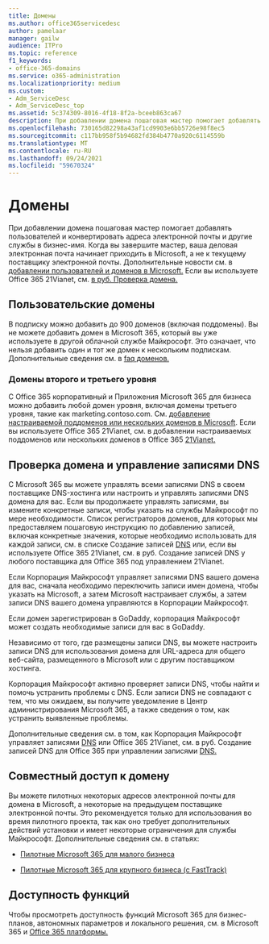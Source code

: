 ```yaml
---
title: Домены
ms.author: office365servicedesc
author: pamelaar
manager: gailw
audience: ITPro
ms.topic: reference
f1_keywords:
- office-365-domains
ms.service: o365-administration
ms.localizationpriority: medium
ms.custom:
- Adm_ServiceDesc
- Adm_ServiceDesc_top
ms.assetid: 5c374309-8016-4f18-8f2a-bceeb863ca67
description: При добавлении домена пошаговая мастер помогает добавлять пользователей и конвертировать адреса электронной почты и другие службы в бизнес-имя. Когда вы завершите мастер, ваша деловая электронная почта начинает приходить в Microsoft, а не к текущему поставщику электронной почты. Дополнительные новости см. в добавлении пользователей и доменов в Microsoft. Если вы используете Office 365 21Vianet, см. в руб. Проверка домена.
ms.openlocfilehash: 730165d82298a43af1cd9903e6bb5726e98f8ec5
ms.sourcegitcommit: c117bb958f5b94682fd384b4770a920c6114559b
ms.translationtype: MT
ms.contentlocale: ru-RU
ms.lasthandoff: 09/24/2021
ms.locfileid: "59670324"
---
```

# <a name="domains"></a>Домены

При добавлении домена пошаговая мастер помогает добавлять пользователей и конвертировать адреса электронной почты и другие службы в бизнес-имя. Когда вы завершите мастер, ваша деловая электронная почта начинает приходить в Microsoft, а не к текущему поставщику электронной почты. Дополнительные новости см. в [добавлении пользователей и доменов в Microsoft.](https://support.office.com/article/6383f56d-3d09-4dcb-9b41-b5f5a5efd611) Если вы используете Office 365 21Vianet, см. [в руб. Проверка домена.](/office365/admin/setup/add-domain)
  
## <a name="custom-domains"></a>Пользовательские домены

В подписку можно добавить до 900 доменов (включая поддомены). Вы не можете добавить домен в Microsoft 365, который вы уже используете в другой облачной службе Майкрософт. Это означает, что нельзя добавить один и тот же домен к нескольким подпискам. Дополнительные сведения см. в [faq доменов.](https://support.office.com/article/Domains-FAQ-1272bad0-4bd4-4796-8005-67d6fb3afc5a)
  
### <a name="second-and-third-level-domains"></a>Домены второго и третьего уровня

С Office 365 корпоративный и Приложения Microsoft 365 для бизнеса можно добавить любой домен уровня, включая домены третьего уровня, такие как marketing.contoso.com. См. [добавление настраиваемой поддоменов или нескольких доменов в Microsoft](/office365/admin/setup/domains-faq). Если вы используете Office 365 21Vianet, см. в добавлении настраиваемых поддоменов или нескольких доменов в Office 365 [21Vianet.](/office365/admin/setup/domains-faq)
  
## <a name="domain-verification-and-managing-dns-records"></a>Проверка домена и управление записями DNS

С Microsoft 365 вы можете управлять всеми записями DNS в своем поставщике DNS-хостинга или настроить и управлять записями DNS домена для вас. Если вы продолжаете управлять записями, вы измените конкретные записи, чтобы указать на службы Майкрософт по мере необходимости. Список регистраторов доменов, для которых мы предоставляем пошаговую инструкцию по добавлению записей, включая конкретные значения, которые необходимо использовать для каждой записи, см. в списке Создание записей [DNS](/office365/admin/get-help-with-domains/create-dns-records-at-any-dns-hosting-provider) или, если вы используете Office 365 21Vianet, см. в руб. Создание записей DNS у любого поставщика для Office 365 под управлением 21Vianet. 
  
Если Корпорация Майкрософт управляет записями DNS вашего домена для вас, сначала необходимо переключить записи имен домена, чтобы указать на Microsoft, а затем Microsoft настраивает службы, а затем записи DNS вашего домена управляются в Корпорации Майкрософт.
  
Если домен зарегистрирован в GoDaddy, корпорация Майкрософт может создать необходимые записи для вас в GoDaddy. 
  
Независимо от того, где размещены записи DNS, вы можете настроить записи DNS для использования домена для URL-адреса для общего веб-сайта, размещенного в Microsoft или с другим поставщиком хостинга. 
  
Корпорация Майкрософт активно проверяет записи DNS, чтобы найти и помочь устранить проблемы с DNS. Если записи DNS не совпадают с тем, что мы ожидаем, вы получите уведомление в Центр администрирования Microsoft 365, а также сведения о том, как устранить выявленные проблемы.
  
Дополнительные сведения см. в том, как Корпорация Майкрософт управляет записями [DNS](/office365/admin/setup/domains-faq) или Office 365 21Vianet, см. в руб. Создание записей DNS для Office 365 при управлении записями [DNS.](/office365/admin/services-in-china/create-dns-records-when-you-manage-your-dns-records)
  
## <a name="sharing-a-domain"></a>Совместный доступ к домену

Вы можете пилотных некоторых адресов электронной почты для домена в Microsoft, а некоторые на предыдущем поставщике электронной почты. Это рекомендуется только для использования во время пилотного проекта, так как оно требует дополнительных действий установки и имеет некоторые ограничения для службы Майкрософт. Дополнительные сведения см. в статьях:
  
- [Пилотные Microsoft 365 для малого бизнеса](https://support.office.com/article/39cee536-6a03-40cf-b9c1-f301bb6001d7)
    
- [Пилотные Microsoft 365 для крупного бизнеса (с FastTrack)](https://fasttrack.office.com/onboard)
    
## <a name="feature-availability"></a>Доступность функций

Чтобы просмотреть доступность функций Microsoft 365 для бизнес-планов, автономных параметров и локального решения, см. в Microsoft 365 и [Office 365 платформы.](office-365-platform-service-description.md)
